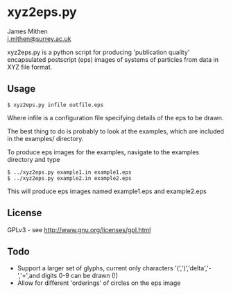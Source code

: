 xyz2eps.py
==========

James Mithen  
j.mithen@surrey.ac.uk

xyz2eps.py is a python script for producing 'publication quality'
encapsulated postscript (eps) images of systems of particles from data
in XYZ file format.

Usage
------

    $ xyz2eps.py infile outfile.eps
Where infile is a configuration file specifying details of the eps to
be drawn.

The best thing to do is probably to look at the examples, which are
included in the examples/ directory.

To produce eps images for the examples, navigate to the examples
directory and type  

    $ ../xyz2eps.py example1.in example1.eps
    $ ../xyz2eps.py example2.in example2.eps  

This will produce eps images named example1.eps and example2.eps

License
-------

GPLv3 - see http://www.gnu.org/licenses/gpl.html

Todo 
---- 

* Support a larger set of glyphs, current only characters
'(',')','delta','-','=',and digits 0-9 can be drawn (!)
* Allow for different 'orderings' of circles on the eps image
